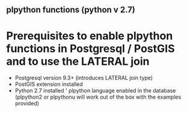 ## plpython functions (python v 2.7)

# Prerequisites to enable plpython functions in Postgresql / PostGIS and to use the LATERAL join

* Postgresql version 9.3+ (introduces LATERAL join type)
* PostGIS extension installed
* Python 2.7 installed
' plpython language enabled in the database (plpython2 or plpythonu will work out of the box with the examples provided)
